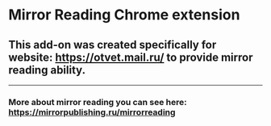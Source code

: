 # Mirror Reading Chrome extension

## This add-on was created specifically for website: https://otvet.mail.ru/ to provide mirror reading ability.

---

### More about mirror reading you can see here: https://mirrorpublishing.ru/mirrorreading
